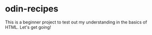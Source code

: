 # odin-recipes

This is a beginner project to test out my understanding in the basics of HTML.
Let's get going!